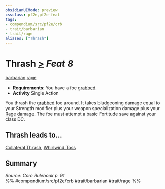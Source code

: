 ```yaml
---
obsidianUIMode: preview
cssclass: pf2e,pf2e-feat
tags:
- compendium/src/pf2e/crb
- trait/barbarian
- trait/rage
aliases: ["Thrash"]
---
```

# Thrash  [>](../../Rules/core-rulebook/chapter-9-playing-the-game.md#Actions "Single Action") *Feat 8*  
[barbarian](../../Rules/traits/barbarian.md)  [rage](../../Rules/traits/rage.md)  

- **Requirements**: You have a foe [grabbed](../../Rules/conditions.md#Grabbed).
- **Activity** Single Action

You thrash the [grabbed](../../Rules/conditions.md#Grabbed) foe around. It takes bludgeoning damage equal to your Strength modifier plus your weapon specialization damage plus your [Rage](../../Rules/actions/rage.md) damage. The foe must attempt a basic Fortitude save against your class DC.

## Thrash leads to...

[Collateral Thrash](collateral-thrash.md), [Whirlwind Toss](whirlwind-toss-frp3.md)

## Summary

*Source: Core Rulebook p. 91*  
%% #compendium/src/pf2e/crb #trait/barbarian #trait/rage %%